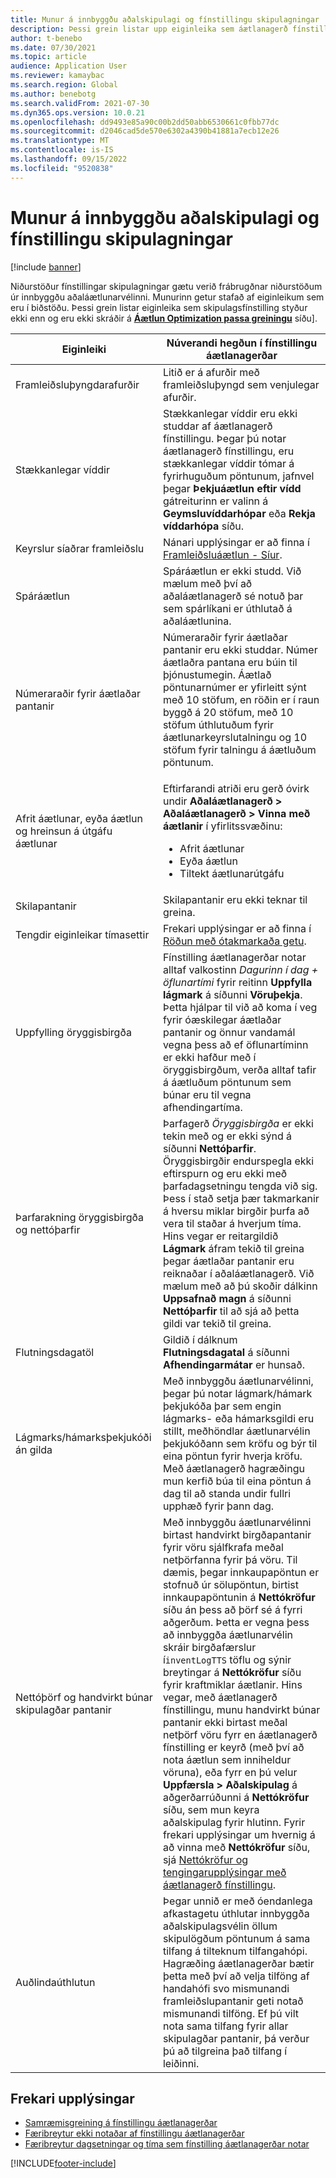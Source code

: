 ```yaml
---
title: Munur á innbyggðu aðalskipulagi og fínstillingu skipulagningar
description: Þessi grein listar upp eiginleika sem áætlanagerð fínstilling styður ekki enn og eru ekki skráðir á síðuna áætlanagerð fínstillingu passa greiningu.
author: t-benebo
ms.date: 07/30/2021
ms.topic: article
audience: Application User
ms.reviewer: kamaybac
ms.search.region: Global
ms.author: benebotg
ms.search.validFrom: 2021-07-30
ms.dyn365.ops.version: 10.0.21
ms.openlocfilehash: dd9493e85a90c00b2dd50abb6530661c0fbb77dc
ms.sourcegitcommit: d2046cad5de570e6302a4390b41881a7ecb12e26
ms.translationtype: MT
ms.contentlocale: is-IS
ms.lasthandoff: 09/15/2022
ms.locfileid: "9520838"
---
```

# <a name="differences-between-built-in-master-planning-and-planning-optimization"></a>Munur á innbyggðu aðalskipulagi og fínstillingu skipulagningar

[!include [banner](../../includes/banner.md)]

Niðurstöður fínstillingar skipulagningar gætu verið frábrugðnar niðurstöðum úr innbyggðu aðaláætlunarvélinni. Munurinn getur stafað af eiginleikum sem eru í biðstöðu. Þessi grein listar eiginleika sem skipulagsfínstilling styður ekki enn og eru ekki skráðir á **[Áætlun Optimization passa greiningu](planning-optimization-fit-analysis.md)** síðu].

| Eiginleiki | Núverandi hegðun í fínstillingu áætlanagerðar |
|---|---|
| Framleiðsluþyngdarafurðir | Litið er á afurðir með framleiðsluþyngd sem venjulegar afurðir.|
| Stækkanlegar víddir | Stækkanlegar víddir eru ekki studdar af áætlanagerð fínstillingu. Þegar þú notar áætlanagerð fínstillingu, eru stækkanlegar víddir tómar á fyrirhuguðum pöntunum, jafnvel þegar **Þekjuáætlun eftir vídd** gátreiturinn er valinn á **Geymsluvíddarhópar** eða **Rekja víddarhópa** síðu. |
| Keyrslur síaðrar framleiðslu | Nánari upplýsingar er að finna í [Framleiðsluáætlun - Síur](production-planning.md#filters). |
| Spáráætlun | Spáráætlun er ekki studd. Við mælum með því að aðaláætlanagerð sé notuð þar sem spárlíkani er úthlutað á aðaláætlunina. |
| Númeraraðir fyrir áætlaðar pantanir | Númeraraðir fyrir áætlaðar pantanir eru ekki studdar. Númer áætlaðra pantana eru búin til þjónustumegin. Áætlað pöntunarnúmer er yfirleitt sýnt með 10 stöfum, en röðin er í raun byggð á 20 stöfum, með 10 stöfum úthlutuðum fyrir áætlunarkeyrslutalningu og 10 stöfum fyrir talningu á áætluðum pöntunum. |
| Afrit áætlunar, eyða áætlun og hreinsun á útgáfu áætlunar | <p>Eftirfarandi atriði eru gerð óvirk undir **Aðaláætlanagerð \> Aðaláætlanagerð \> Vinna með áætlanir** í yfirlitssvæðinu:</p><ul><li>Afrit áætlunar</li><li>Eyða áætlun</li><li>Tiltekt áætlunarútgáfu</li></ul> |
| Skilapantanir | Skilapantanir eru ekki teknar til greina. |
| Tengdir eiginleikar tímasettir | Frekari upplýsingar er að finna í [Röðun með ótakmarkaða getu](infinite-capacity-planning.md#limitations). |
| Uppfylling öryggisbirgða | Fínstilling áætlanagerðar notar alltaf valkostinn *Dagurinn í dag + öflunartími* fyrir reitinn **Uppfylla lágmark** á síðunni **Vöruþekja**. Þetta hjálpar til við að koma í veg fyrir óæskilegar áætlaðar pantanir og önnur vandamál vegna þess að ef öflunartíminn er ekki hafður með í öryggisbirgðum, verða alltaf tafir á áætluðum pöntunum sem búnar eru til vegna afhendingartíma. |
| Þarfarakning öryggisbirgða og nettóþarfir | Þarfagerð *Öryggisbirgða* er ekki tekin með og er ekki sýnd á síðunni **Nettóþarfir**. Öryggisbirgðir endurspegla ekki eftirspurn og eru ekki með þarfadagsetningu tengda við sig. Þess í stað setja þær takmarkanir á hversu miklar birgðir þurfa að vera til staðar á hverjum tíma. Hins vegar er reitargildið **Lágmark** áfram tekið til greina þegar áætlaðar pantanir eru reiknaðar í aðaláætlanagerð. Við mælum með að þú skoðir dálkinn **Uppsafnað magn** á síðunni **Nettóþarfir** til að sjá að þetta gildi var tekið til greina. |
| Flutningsdagatöl | Gildið í dálknum **Flutningsdagatal** á síðunni **Afhendingarmátar** er hunsað. |
| Lágmarks/hámarksþekjukóði án gilda| Með innbyggðu áætlunarvélinni, þegar þú notar lágmark/hámark þekjukóða þar sem engin lágmarks- eða hámarksgildi eru stillt, meðhöndlar áætlunarvélin þekjukóðann sem kröfu og býr til eina pöntun fyrir hverja kröfu. Með áætlanagerð hagræðingu mun kerfið búa til eina pöntun á dag til að standa undir fullri upphæð fyrir þann dag.  |
| Nettóþörf og handvirkt búnar skipulagðar pantanir | Með innbyggðu áætlunarvélinni birtast handvirkt birgðapantanir fyrir vöru sjálfkrafa meðal netþörfanna fyrir þá vöru. Til dæmis, þegar innkaupapöntun er stofnuð úr sölupöntun, birtist innkaupapöntunin á **Nettókröfur** síðu án þess að þörf sé á fyrri aðgerðum. Þetta er vegna þess að innbyggða áætlunarvélin skráir birgðafærslur í`inventLogTTS` töflu og sýnir breytingar á **Nettókröfur** síðu fyrir kraftmiklar áætlanir. Hins vegar, með áætlanagerð fínstillingu, munu handvirkt búnar pantanir ekki birtast meðal netþörf vöru fyrr en áætlanagerð fínstilling er keyrð (með því að nota áætlun sem inniheldur vöruna), eða fyrr en þú velur **Uppfærsla \> Aðalskipulag** á aðgerðarrúðunni á **Nettókröfur** síðu, sem mun keyra aðalskipulag fyrir hlutinn. Fyrir frekari upplýsingar um hvernig á að vinna með **Nettókröfur** síðu, sjá [Nettókröfur og tengingarupplýsingar með áætlanagerð fínstillingu](net-requirements.md). |
| Auðlindaúthlutun | Þegar unnið er með óendanlega afkastagetu úthlutar innbyggða aðalskipulagsvélin öllum skipulögðum pöntunum á sama tilfang á tilteknum tilfangahópi. Hagræðing áætlanagerðar bætir þetta með því að velja tilföng af handahófi svo mismunandi framleiðslupantanir geti notað mismunandi tilföng. Ef þú vilt nota sama tilfang fyrir allar skipulagðar pantanir, þá verður þú að tilgreina það tilfang í leiðinni. |

## <a name="additional-resources"></a>Frekari upplýsingar

- [Samræmisgreining á fínstillingu áætlanagerðar](planning-optimization-fit-analysis.md)
- [Færibreytur ekki notaðar af fínstillingu áætlanagerðar](not-used-parameters.md)
- [Færibreytur dagsetningar og tíma sem fínstilling áætlanagerðar notar](date-time-used.md)

[!INCLUDE[footer-include](../../../includes/footer-banner.md)]
